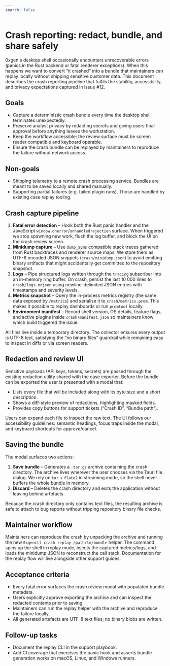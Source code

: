 ```yaml
---
search: false
---
```


# Crash reporting: redact, bundle, and share safely

0xgen's desktop shell occasionally encounters unrecoverable errors (panics in the
Rust backend or fatal renderer exceptions). When this happens we want to convert
"it crashed" into a bundle that maintainers can replay locally without shipping
sensitive customer data. This document describes the crash reporting pipeline
that fulfils the stability, accessibility, and privacy expectations captured in
issue #12.

## Goals

- Capture a deterministic crash bundle every time the desktop shell terminates
  unexpectedly.
- Preserve analyst privacy by redacting secrets and giving users final approval
  before anything leaves the workstation.
- Keep the workflow accessible: the review surface must be screen reader
  compatible and keyboard operable.
- Ensure the crash bundle can be replayed by maintainers to reproduce the
  failure without network access.

## Non-goals

- Shipping telemetry to a remote crash processing service. Bundles are meant to
  be saved locally and shared manually.
- Supporting partial failures (e.g. failed plugin runs). Those are handled by
  existing case replay tooling.

## Crash capture pipeline

1. **Fatal error detection** – Hook both the Rust panic handler and the
   JavaScript `window.onerror`/`unhandledrejection` surface. When triggered we
   stop spawning new work, flush the log buffer, and block the UI on the crash
   review screen.
2. **Minidump capture** – Use `dump_syms` compatible stack traces gathered from
   Rust backtraces and renderer source maps. We store them as UTF-8 encoded JSON
   snippets (`crash/minidump.json`) to avoid emitting binary artifacts that
   might accidentally get committed to the repository snapshot.
3. **Logs** – Pipe structured logs written through the `tracing` subscriber into
   an in-memory ring buffer. On crash, persist the last 10 000 lines to
   `crash/logs.ndjson` using newline-delimited JSON entries with timestamps and
   severity levels.
4. **Metrics snapshot** – Query the in-process metrics registry (the same data
   exposed by `/metrics`) and serialise it to `crash/metrics.prom`. This makes it
   possible to replay dashboards or run `promtool` locally.
5. **Environment manifest** – Record shell version, OS details, feature flags,
   and active plugins inside `crash/manifest.json` so maintainers know which
   build triggered the issue.

All files live inside a temporary directory. The collector ensures every output
is UTF-8 text, satisfying the “no binary files” guardrail while remaining easy to
inspect in diffs or via screen readers.

## Redaction and review UI

Sensitive payloads (API keys, tokens, secrets) are passed through the existing
redaction utility shared with the case exporter. Before the bundle can be
exported the user is presented with a modal that:

- Lists every file that will be included along with its byte size and a short
  description.
- Shows a diff-style preview of redactions, highlighting masked fields.
- Provides copy buttons for support tickets (“Crash ID”, “Bundle path”).

Users can expand each file to inspect the raw text. The UI follows our
accessibility guidelines: semantic headings, focus traps inside the modal, and
keyboard shortcuts for approve/cancel.

## Saving the bundle

The modal surfaces two actions:

1. **Save bundle** – Generates a `.tar.gz` archive containing the crash
   directory. The archive lives wherever the user chooses via the Tauri file
   dialog. We rely on `tar` + `flate2` in streaming mode, so the shell never
   buffers the whole bundle in memory.
2. **Discard** – Deletes the crash directory and exits the application without
   leaving behind artefacts.

Because the crash directory only contains text files, the resulting archive is
safe to attach to bug reports without tripping repository binary file checks.

## Maintainer workflow

Maintainers can reproduce the crash by unpacking the archive and running the new
`0xgenctl crash replay /path/to/bundle` helper. The command spins up the shell in
replay mode, injects the captured metrics/logs, and loads the minidump JSON to
reconstruct the call stack. Documentation for the replay flow will live alongside
other support guides.

## Acceptance criteria

- Every fatal error surfaces the crash review modal with populated bundle
  metadata.
- Users explicitly approve exporting the archive and can inspect the redacted
  contents prior to saving.
- Maintainers can run the replay helper with the archive and reproduce the
  failure locally.
- All generated artefacts are UTF-8 text files; no binary blobs are written.

## Follow-up tasks

- Document the replay CLI in the support playbook.
- Add CI coverage that exercises the panic hook and asserts bundle generation
  works on macOS, Linux, and Windows runners.
